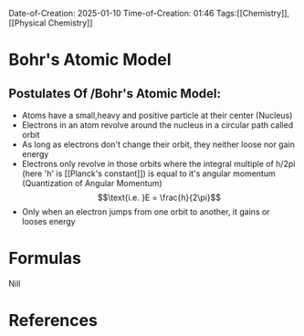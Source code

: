 Date-of-Creation: 2025-01-10
Time-of-Creation: 01:46
Tags:[[Chemistry]], [[Physical Chemistry]]

# Bohr's Atomic Model

## Postulates Of /Bohr's Atomic Model:

- Atoms have a small,heavy and positive particle at their center (Nucleus)
- Electrons in an atom revolve around the nucleus in a circular path called orbit
- As long as electrons don't change their orbit, they neither loose nor gain energy
- Electrons only revolve in those orbits where the integral multiple of h/2pi (here 'h' is [[Planck's constant]]) is equal to it's  angular momentum (Quantization of Angular Momentum) $$\text{i.e. }E  = \frac{h}{2\pi}$$
- Only when an electron jumps from one orbit to another, it gains or looses energy


# Formulas

Nill
# References



